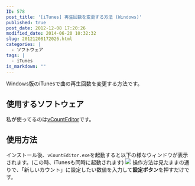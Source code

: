 ```yaml
---
ID: 578
post_title: '[iTunes] 再生回数を変更する方法 (Windows)'
published: true
post_date: 2012-12-08 17:20:26
modified_date: 2014-06-20 10:32:32
slug: 20121208172026.html
categories: |
  - ソフトウェア
tags: |
  - iTunes
is_markdown: ""
---
```

Windows版のiTunesで曲の再生回数を変更する方法です。
<!--more-->
<h2>使用するソフトウェア</h2>
私が使ってるのは<a href="http://variousible.sakura.ne.jp/SoftLabo/vCountEditor/">vCountEditor</a>です。

<h2>使用方法</h2>
インストール後、<code>vCountEditor.exe</code>を起動すると以下の様なウィンドウが表示されます。<span class="text-muted">(この時、iTunesも同時に起動されます)</span>
<img src="[cfview name='img_1']">
操作方法は見たままの通りで、「新しいカウント」に設定したい数値を入力して<b>設定ボタン</b>を押すだけです。